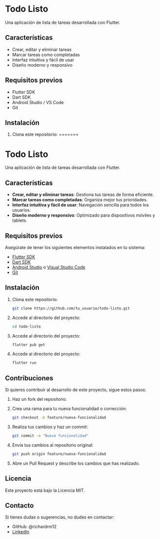 # Todo Listo

Una aplicación de lista de tareas desarrollada con Flutter.

## Características

- Crear, editar y eliminar tareas
- Marcar tareas como completadas
- Interfaz intuitiva y fácil de usar
- Diseño moderno y responsivo

## Requisitos previos

- Flutter SDK
- Dart SDK
- Android Studio / VS Code
- Git

## Instalación

1. Clona este repositorio:
=======
# Todo Listo  
Una aplicación de lista de tareas desarrollada con Flutter.  

## Características  
- **Crear, editar y eliminar tareas**: Gestiona tus tareas de forma eficiente.  
- **Marcar tareas como completadas**: Organiza mejor tus prioridades.  
- **Interfaz intuitiva y fácil de usar**: Navegación sencilla para todos los usuarios.  
- **Diseño moderno y responsivo**: Optimizado para dispositivos móviles y tablets.  

## Requisitos previos  
Asegúrate de tener los siguientes elementos instalados en tu sistema:  
- [Flutter SDK](https://docs.flutter.dev/get-started/install)  
- [Dart SDK](https://dart.dev/get-dart)  
- [Android Studio](https://developer.android.com/studio) o [Visual Studio Code](https://code.visualstudio.com/)  
- [Git](https://git-scm.com/)  

## Instalación  
1. Clona este repositorio:
   
   ```bash  
   git clone https://github.com/tu_usuario/todo-listo.git

2. Accede al directorio del proyecto:
   
   ```bash  
   cd todo-listo

3. Accede al directorio del proyecto:
   
   ```bash  
   flutter pub get

4. Accede al directorio del proyecto:
   
   ```bash  
   flutter run 

## Contribuciones

Si quieres contribuir al desarrollo de este proyecto, sigue estos pasos:
    
1. Haz un fork del repositorio.
     
2. Crea una rama para tu nueva funcionalidad o corrección:

   ```bash  
   git checkout -b feature/nueva-funcionalidad

3. Realiza tus cambios y haz un commit:

   ```bash  
   git commit -m "Nueva funcionalidad"  

4. Envía tus cambios al repositorio original:

   ```bash  
   git push origin feature/nueva-funcionalidad  

5. Abre un Pull Request y describe los cambios que has realizado.


## Licencia

Este proyecto está bajo la Licencia MIT.


## Contacto

Si tienes dudas o sugerencias, no dudes en contactar:

- GitHub: @richardrm12
- [LinkedIn](https://www.linkedin.com/in/richard-de-jes%C3%BAs-ram%C3%ADrez-meza-84a91822b/)

